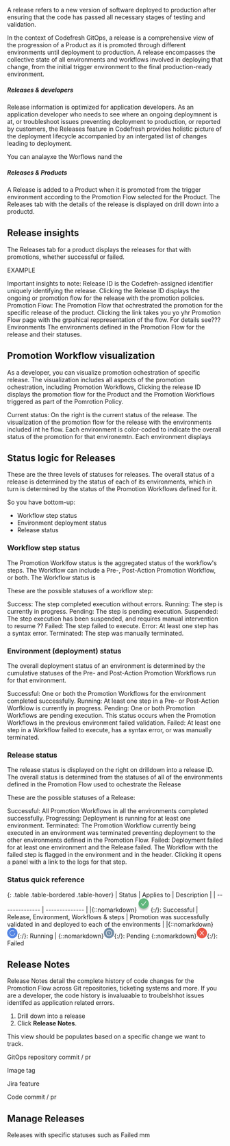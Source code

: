 
A release refers to a new version of software deployed to production after ensuring that the code has passed all necessary stages of testing and validation. 

In the context of Codefresh GitOps, a release is a comprehensive view of the progression of a Product as it is promoted through different environments until deployment to production. A release encompasses the collective state of all environments and workflows involved in deploying that change, from the initial trigger environment to the final production-ready environment. 

##### Releases & developers
Release information is optimized for application developers. As an application developer who needs to see where an ongoing deploymnent is at, or troubleshoot issues preventing deployment to production, or reported by customers, the Releases feature in Codefresh provides holistic picture of the deployment lifecycle accompanied by an intergated list of changes leading to deployment.

You can analayxe the Worflows nand the 



##### Releases & Products
A Release is added to a Product when it is promoted from the trigger environment according to the Promotion Flow selected for the Product. The Releases tab with the details of the release is displayed on drill down into a productd. 


## Release insights

The Releases tab for a product displays the releases for that with promotions, whether successful or failed.

EXAMPLE

Important insights to note:
Release ID is the Codefreh-assigned identifier uniquely identifying the release. Clicking the Release ID displays the ongoing or promotion flow for the release with the promotion policies.
Promotion Flow: The Promotion Flow that ochrestrated the promotion for the specific release of the product. Clicking the link takes you yo yhr Promotion Flow page with the grpahical reppresentation of the flow. For details see???
Environments The environments defined in the Promotion Flow for the release and their statuses.



## Promotion Workflow visualization

As a developer, you can visualize promotion ochestration of specific release.
The visualization includes all aspects of the promotion ochestration, including Promotion Workflows, 
Clicking the release ID displays the promotion flow for the Product and the Promotion Workflows triggered as part of the Pomrotion Policy.

Current status: On the right is the current status of the release.
The visualization of the promotion flow for the release with the environments included int he flow.
Each environment is color-coded to indicate the overall status of the promotion for that environemtn.
Each environment displays  








## Status logic for Releases





These are the three levels of statuses for releases. The overall status of a release is determined by the status of each of its environments, which in turn is determined by the status of the Promotion Workflows defined for it. 

So you have bottom-up:
* Workflow step status
* Environment deployment status
* Release status

### Workflow step status
The Promotion Worklfow status is the aggregated status of the workflow's steps. The Workflow can include a Pre-, Post-Action Promotion Workflow, or both. 
The Workflow status is 

These are the possible statuses of a workflow step:

Success: The step completed execution without errors.
Running: The step is currently in progress.
Pending: The step is pending execution.
Suspended: The step execution has been suspended, and requires manual intervention to resume ??
Failed: The step failed to execute.
Error: At least one step has a syntax error.
Terminated: The step was manually terminated.
 
### Environment (deployment) status
The overall deployment status of an environment is determined by the cumulative statuses of the Pre- and Post-Action Promotion Workflows run for that environment. 

Successful: One or both the Promotion Workflows for the environment completed successfully.
Running: At least one step in a Pre- or Post-Action Worfklow is currently in progress.
Pending: One or both Promotion Workflows are pending execution. This status occurs when the Promotion Workflows in the previous environment failed validation.
Failed: At least one step in a Workflow failed to execute, has a syntax error, or was manually terminated.






### Release status
The release status is displayed on the right on drilldown into a release ID.  
The overall status is determined from the statuses of all of the environments defined in the Promotion Flow used to ochestrate  the Release
 


These are the possible statuses of a Release:

Successful: All Promotion Workflows in all the environments completed successfully.
Progressing: Deployment is running for at least one environment.
Terminated: The Promotion Workflow currently being executed in an environment was terminated preventing deployment to the other environments defined in the Promotion Flow.
Failed: Deployment failed for at least one environment and the Release failed. The Workflow with the failed step is flagged in the environment and in the header. Clicking it opens a panel with a link to the logs for that step.






### Status quick reference

{: .table .table-bordered .table-hover}
| Status             | Applies to  |  Description              | 
| --------------    | --------------           |
|{::nomarkdown}<img src="../../../images/icons/promotion-success.png?display=inline-block">{:/}: Successful  | Release, Environment, Workflows & steps | Promotion was successfully validated in and deployed to each of the environments |
|{::nomarkdown}<img src="../../../images/icons/promotion-running.png?display=inline-block">{:/}: Running |
{::nomarkdown}<img src="../../../images/icons/promotion-pending.png?display=inline-block">{:/}: Pending
{::nomarkdown}<img src="../../../images/icons/promotion-failed.png?display=inline-block">{:/}: Failed





## Release Notes 

Release Notes detail the complete history of code changes for the Promotion Flow across Git repositories, ticketing systems and more.
If you are a developer, the code history is invaluaable to troubelshhot issues identifed as application related errors.

1. Drill down into a release
1. Click **Release Notes**.

This view should be populates based on a specific change we want to track. 

GitOps repository commit / pr

Image tag

Jira feature

Code commit / pr

## Manage Releases

Releases with specific statuses such as Failed 
mm